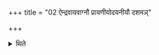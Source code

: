 +++
title = "02 ऐन्द्रवायवाग्नौ प्रायणीयोदयनीयौ दशमञ्"

+++

<details><summary>थिते</summary>

2. The introductory day, concluding day and the tenth day in a twelve-day-sacrifice have the scoop for Indra-Vāyu as the first one.  
</details>
